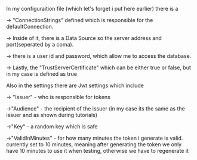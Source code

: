 In my configuraition file (which let's forget i put here earlier) there is a

-> "ConnectionStrings" defined which is responsible for the defaultConnection.

-> Inside of it, there is a Data Source so the server address and port(seperated by a coma).

-> there is a user id and password, which allow me to access the database.

-> Lastly, the "TrustServerCertificate" which can be either true or false, but in my case is defined as true

Also in the settings there are Jwt settings which include

-> "Issuer" - who is responsible for tokens

->"Audience" - the recipient of the issuer (in my case its the same as the issuer and as shown during tutorials)

->"Key" - a random key which is safe 

->"ValidInMinutes" - for how many minutes the token i generate is valid. currently set to 10 minutes, meaning after 
generating the token we only have 10 minutes to use it when testing, otherwise we have to regenerate it
